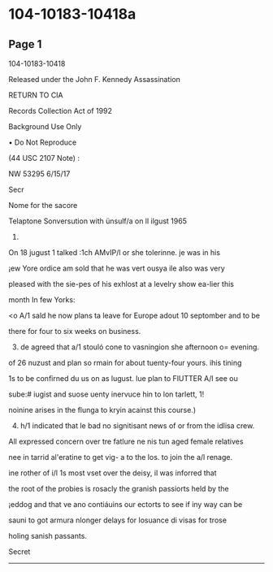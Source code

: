 # 104-10183-10418a

## Page 1

104-10183-10418

Released under the John F. Kennedy Assassination

RETURN TO CIA

Records Collection Act of 1992

Background Use Only

• Do Not Reproduce

(44 USC 2107 Note) :

NW 53295 6/15/17

Secr

Nome for the sacore

Telaptone Sonversution with ünsulf/a on ll ilgust 1965

1.

On 18 jugust 1 talked :1ch AMvIP/l or she tolerinne. je was in his

¡ew Yore ordice am sold that he was vert ousya ile also was very

pleased with the sie-pes of his exhlost at a levelry show ea-lier this

month In few Yorks:

<o A/1 sald he now plans ta leave for Europe adout 10 septomber and to be

there for four to six weeks on business.

3. de agreed that a/1 stouló cone to vasningion she afternoon o= evening.

of 26 nuzust and plan so rmain for about tuenty-four yours. ihis tining

1s to be confirned du us on as lugust. lue plan to FlUTTER A/l see ou

sube:# iugist and suose uenty inervuce hin to lon tarlett, 1!

noinine arises in the flunga to kryin acainst this course.)

4. h/1 indicated that le bad no signitisant news of or from the idlisa crew.

All expressed concern over tre fatlure ne nis tun aged female relatives

nee in tarrid al'eratine to get vig- a to the los. to join the a/l renage.

ine rother of i/l 1s most vset over the deisy, il was inforred that

the root of the probies is rosacly the granish passiorts held by the

¡eddog and that ve ano contiáuins our ectorts to see if iny way can be

sauni to got armura nlonger delays for losuance di visas for trose

holing sanish passants.

Secret

---

